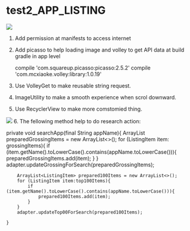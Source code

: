# test2_APP_LISTING

![](http://i.giphy.com/l0ExgYC7VAPq036ak.gif)

1. Add permission at manifests to access internet
   <uses-permission android:name="android.permission.INTERNET" />
   
2. Add picasso to help loading image and volley to get API data at build gradle in app level

   compile 'com.squareup.picasso:picasso:2.5.2'
   compile 'com.mcxiaoke.volley:library:1.0.19'
   
3. Use VolleyGet to make reusable string request.
4. ImageUtility to make a smooth experience when scrol downward.
5. Use RecyclerView to make more comstomied thing.

![](http://i.giphy.com/26gssW7z21eqZ1Uzu.gif)
6. The fellowing method help to do research action:

   private void searchApp(final String appName){
        ArrayList<ListingItem> preparedGrossingItems = new ArrayList<>();
        for (ListingItem item: grossingItems){
            if (item.getName().toLowerCase().contains(appName.toLowerCase())){
                preparedGrossingItems.add(item);
            }
        }
        adapter.updateGrossingForSearch(preparedGrossingItems);

        ArrayList<ListingItem> prepared100Items = new ArrayList<>();
        for (ListingItem item:top100Items){
            if (item.getName().toLowerCase().contains(appName.toLowerCase())){
                prepared100Items.add(item);
            }
        }
        adapter.updateTop00ForSearch(prepared100Items);

    }
